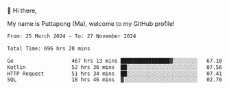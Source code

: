 👋 Hi there,

My name is Puttapong (Ma), welcome to my GitHub profile!

<!--START_SECTION:waka-->

```txt
From: 25 March 2024 - To: 27 November 2024

Total Time: 696 hrs 20 mins

Go                   467 hrs 13 mins ████████████████▓░░░░░░░░   67.10 %
Kotlin               52 hrs 36 mins  ██░░░░░░░░░░░░░░░░░░░░░░░   07.56 %
HTTP Request         51 hrs 34 mins  ██░░░░░░░░░░░░░░░░░░░░░░░   07.41 %
SQL                  18 hrs 46 mins  ▓░░░░░░░░░░░░░░░░░░░░░░░░   02.70 %
```

<!--END_SECTION:waka-->
